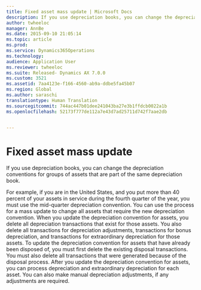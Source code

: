 ```yaml
---
title: Fixed asset mass update | Microsoft Docs
description: If you use depreciation books, you can change the depreciation conventions for groups of assets that are part of the same depreciation book.
author: twheeloc
manager: AnnBe
ms.date: 2015-09-10 21:05:14
ms.topic: article
ms.prod: 
ms.service: Dynamics365Operations
ms.technology: 
audience: Application User
ms.reviewer: twheeloc
ms.suite: Released- Dynamics AX 7.0.0
ms.custom: 3521
ms.assetid: 7aa4123e-f166-4560-ab9a-ddbe5fa45b07
ms.region: Global
ms.author: saraschi
translationtype: Human Translation
ms.sourcegitcommit: 744ac447b01dee241043ba27e3b1ffdcb0022a1b
ms.openlocfilehash: 52173f777de112a7e43d7ad25711d742f7aae2db


---
```


# <a name="fixed-asset-mass-update"></a>Fixed asset mass update

If you use depreciation books, you can change the depreciation conventions for groups of assets that are part of the same depreciation book.

For example, if you are in the United States, and you put more than 40 percent of your assets in service during the fourth quarter of the year, you must use the mid-quarter depreciation convention. You can use the process for a mass update to change all assets that require the new depreciation convention. When you update the depreciation convention for assets, you delete all depreciation transactions that exist for those assets. You also delete all transactions for depreciation adjustments, transactions for bonus depreciation, and transactions for extraordinary depreciation for those assets. To update the depreciation convention for assets that have already been disposed of, you must first delete the existing disposal transactions. You must also delete all transactions that were generated because of the disposal process. After you update the depreciation convention for assets, you can process depreciation and extraordinary depreciation for each asset. You can also make manual depreciation adjustments, if any adjustments are required.






<!--HONumber=Feb17_HO3-->


